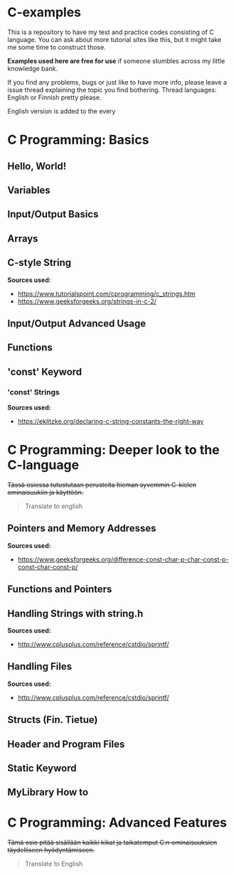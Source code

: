 C-examples
===

This is a repository to have my test and practice codes consisting of C language.
You can ask about more tutorial sites like this, but it might take me some time to construct those.

**Examples used here are free for use** if someone stumbles across my little knowledge bank.

If you find any problems, bugs or just like to have more info, please leave a issue thread 
explaining the topic you find bothering. Thread languages: English or Finnish pretty please.

English version is added to the every 

# C Programming: Basics

## Hello, World!

## Variables

## Input/Output Basics

## Arrays

## C-style String

**Sources used:**
* https://www.tutorialspoint.com/cprogramming/c_strings.htm
* https://www.geeksforgeeks.org/strings-in-c-2/

## Input/Output Advanced Usage

## Functions

## 'const' Keyword

### 'const' Strings

**Sources used:**
* https://eklitzke.org/declaring-c-string-constants-the-right-way

# C Programming: Deeper look to the C-language

~~Tässä osiossa tutustutaan perusteita hieman syvemmin C-kielen ominaisuukiin ja käyttöön.~~
> Translate to english 

## Pointers and Memory Addresses

**Sources used:**
* https://www.geeksforgeeks.org/difference-const-char-p-char-const-p-const-char-const-p/

## Functions and Pointers

## Handling Strings with string.h

**Sources used:**
* http://www.cplusplus.com/reference/cstdio/sprintf/

## Handling Files

**Sources used:**
* http://www.cplusplus.com/reference/cstdio/sprintf/

## Structs (Fin. Tietue)

## Header and Program Files

## Static Keyword

##  MyLibrary How to

# C Programming: Advanced Features

~~Tämä osio pitää sisällään kaikki kikat ja taikatemput C:n ominaisuuksien täydelliseen hyödyntämiseen.~~
> Translate to English
